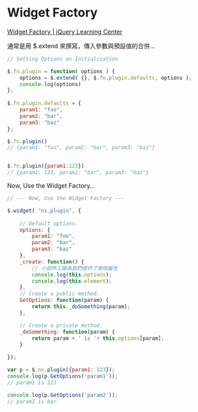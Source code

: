 

# Widget Factory

[Widget Factory | jQuery Learning Center](https://learn.jquery.com/jquery-ui/widget-factory/)



通常是用 $.extend 來撰寫，傳入參數與預設值的合併...

```javascript
// Setting Options on Initialization

$.fn.plugin = function( options ) {
    options = $.extend( {}, $.fn.plugin.defaults, options );
    console.log(options)
};
 
$.fn.plugin.defaults = {
    param1: "foo",
    param2: "bar",
    param3: "baz"
};

$.fn.plugin()
// {param1: "foo", param2: "bar", param3: "baz"}


$.fn.plugin({param1:123})
// {param1: 123, param2: "bar", param3: "baz"}

```



Now, Use the Widget Factory...

```javascript
// --- Now, Use the Widget Factory ---

$.widget( "ns.plugin", {
 
    // Default options.
    options: {
        param1: "foo",
        param2: "bar",
        param3: "baz"
    },
    _create: function() {
    	// 小部件工廠為我們提供了兩個屬性
        console.log(this.options);
        console.log(this.element);
    },
    // Create a public method.
    GetOptions: function(param) {
    	return this._doSomething(param);
    },

    // Create a private method.
    _doSomething: function(param) {
        return param + ' is '+ this.options[param];
    }
 
});

var p = $.ns.plugin({param1: 123});
console.log(p.GetOptions('param1'));
// param1 is 123

console.log(p.GetOptions('param2'));
// param2 is bar
```

































